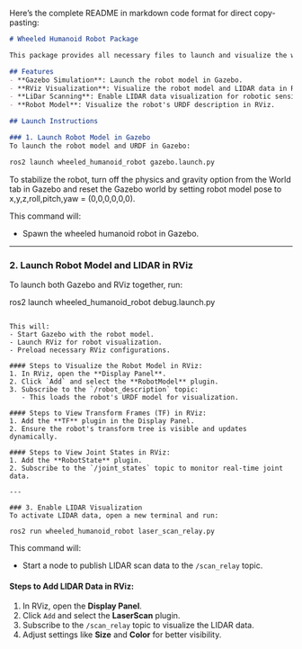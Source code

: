 Here’s the complete README in markdown code format for direct copy-pasting:

```markdown
# Wheeled Humanoid Robot Package

This package provides all necessary files to launch and visualize the wheeled humanoid robot in **Gazebo** and **RViz**. It includes CAD models, URDF files, configuration, and launch files.

## Features
- **Gazebo Simulation**: Launch the robot model in Gazebo.
- **RViz Visualization**: Visualize the robot model and LIDAR data in RViz.
- **LiDar Scanning**: Enable LIDAR data visualization for robotic sensing.
- **Robot Model**: Visualize the robot's URDF description in RViz.

## Launch Instructions

### 1. Launch Robot Model in Gazebo
To launch the robot model and URDF in Gazebo:

ros2 launch wheeled_humanoid_robot gazebo.launch.py
```
To stabilize the robot, turn off the physics and gravity option from the World tab in Gazebo and reset the Gazebo world by setting robot model pose to x,y,z,roll,pitch,yaw = (0,0,0,0,0,0).

This command will:
- Spawn the wheeled humanoid robot in Gazebo.

---

### 2. Launch Robot Model and LIDAR in RViz
To launch both Gazebo and RViz together, run:

ros2 launch wheeled_humanoid_robot debug.launch.py
```

This will:
- Start Gazebo with the robot model.
- Launch RViz for robot visualization.
- Preload necessary RViz configurations.

#### Steps to Visualize the Robot Model in RViz:
1. In RViz, open the **Display Panel**.
2. Click `Add` and select the **RobotModel** plugin.
3. Subscribe to the `/robot_description` topic:
   - This loads the robot's URDF model for visualization.

#### Steps to View Transform Frames (TF) in RViz:
1. Add the **TF** plugin in the Display Panel.
2. Ensure the robot's transform tree is visible and updates dynamically.

#### Steps to View Joint States in RViz:
1. Add the **RobotState** plugin.
2. Subscribe to the `/joint_states` topic to monitor real-time joint data.

---

### 3. Enable LIDAR Visualization
To activate LIDAR data, open a new terminal and run:

ros2 run wheeled_humanoid_robot laser_scan_relay.py
```

This command will:
- Start a node to publish LIDAR scan data to the `/scan_relay` topic.

#### Steps to Add LIDAR Data in RViz:
1. In RViz, open the **Display Panel**.
2. Click `Add` and select the **LaserScan** plugin.
3. Subscribe to the `/scan_relay` topic to visualize the LIDAR data.
4. Adjust settings like **Size** and **Color** for better visibility.
